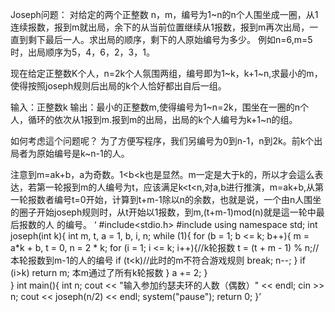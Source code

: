 Joseph问题：
对给定的两个正整数 n，m，编号为1~n的n个人围坐成一圈，从1连续报数，报到m就出局，余下的从当前位置继续从1报数，报到m再次出局，一直到剩下最后一人。求出局的顺序，剩下的人原始编号为多少。
例如n=6,m=5时，出局顺序为5，4，6，2，3，1。

现在给定正整数K个人，n=2k个人氛围两组，编号即为1~k，k+1~n,求最小的m，使得按照joseph规则后出局的k个人恰好都出自后一组。

输入：正整数k
输出：最小的正整数m,使得编号为1~n=2k，围坐在一圈的n个人，循环的依次从1报到m.报到m的出局，出局的k个人编号为k+1~n的组。

如何考虑這个问题呢？
为了方便写程序，我们另编号为0到n-1，n到2k。前k个出局者为原始编号是k~n-1的人。

注意到m=ak+b，a为奇数。1<b<k也是显然。m一定是大于k的，所以才会這么表达，若第一轮报到m的人编号为t，应该满足k<t<n,对a,b进行推演，m=ak+b,从第一轮报数者编号t=0开始，计算到t+m-1除以n的余数，也就是说，一个由n人围坐的圈子开始joseph规则时，从t开始以1报数，到m,(t+m-1)mod(n)就是這一轮中最后报数的人 的编号。
  ‘  #include<stdio.h>
    #include<iostream>
    using namespace std;
    int joseph(int k){
	int m, t, a = 1, b, i, n;
	while (1){
		for (b = 1; b <= k; b++){
			m = a*k + b, t = 0, n = 2 * k;
			for (i = 1; i <= k; i++){//k轮报数
				t = (t + m - 1) % n;//本轮报数到m-1的人的编号
				if (t<k)//此时的m不符合游戏规则
					break;
				n--;
			}
			if (i>k)
				return m; 本m通过了所有k轮报数
		}
		a += 2;	
	}	
    }
    int main(){
	  int n;
	  cout << "输入参加约瑟夫环的人数（偶数）" << endl;
	  cin >> n;
	  cout << joseph(n/2) << endl;
	  system("pause");
	  return 0;
    }’
